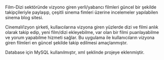 Film-Dizi sektöründe vizyono giren yerli/yabancı filmleri güncel bir şekilde takipçileriyle paylaşıp, çeşitli sinema fimleri üzerine incelemeler yapılabilen sinema blog sitesi. 

CinemaVizyon şirketi, kullaıcılarına vizyona giren yüzlerde dizi ve filmi anlık olarak takip edip, yeni film/dizi ekleyebilme, var olan bir filmi puanlayabilme ve yorum yapabilme hizmeti sağlar. Bu uygulama ile kullanıcıların vizyona giren filmleri en güncel şekilde takip edilmesi amaçlanmıştır. 

Database için MySQL kullanılmıştır, xml şeklinde projeye eklenmiştir.
